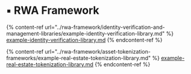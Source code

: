 # ▪️ RWA Framework

{% content-ref url="../rwa-framework/identity-verification-and-management-libraries/example-identity-verification-library.md" %}
[example-identity-verification-library.md](../rwa-framework/identity-verification-and-management-libraries/example-identity-verification-library.md)
{% endcontent-ref %}

{% content-ref url="../rwa-framework/asset-tokenization-frameworks/example-real-estate-tokenization-library.md" %}
[example-real-estate-tokenization-library.md](../rwa-framework/asset-tokenization-frameworks/example-real-estate-tokenization-library.md)
{% endcontent-ref %}
